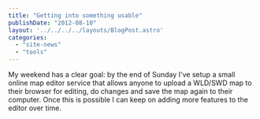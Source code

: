 ```yaml
---
title: "Getting into something usable"
publishDate: "2012-08-10"
layout: '../../../../layouts/BlogPost.astro'
categories: 
  - "site-news"
  - "tools"
---
```


My weekend has a clear goal: by the end of Sunday I've setup a small online map editor service that allows anyone to upload a WLD/SWD map to their browser for editing, do changes and save the map again to their computer. Once this is possible I can keep on adding more features to the editor over time.
